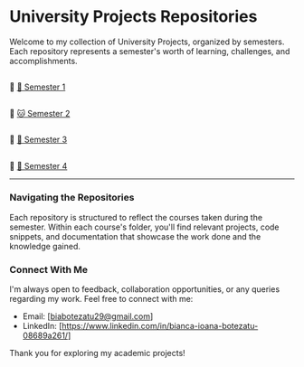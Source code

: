 # University Projects Repositories

Welcome to my collection of University Projects, organized by semesters. Each repository represents a semester's worth of learning, challenges, and accomplishments.
##
🔗 [🐶 Semester 1](https://github.com/biancabotezatu2909/Semester-1)
## 
🔗 [🐱 Semester 2](https://github.com/biancabotezatu2909/Semester-2)
## 
🔗 [🐠 Semester 3](https://github.com/biancabotezatu2909/Semester-3)
## 
🔗 [🦋 Semester 4](https://github.com/biancabotezatu2909/Semester-3)

---

### Navigating the Repositories

Each repository is structured to reflect the courses taken during the semester. Within each course's folder, you'll find relevant projects, code snippets, and documentation that showcase the work done and the knowledge gained.

### Connect With Me

I'm always open to feedback, collaboration opportunities, or any queries regarding my work. Feel free to connect with me:

- Email: [biabotezatu29@gmail.com]
- LinkedIn: [https://www.linkedin.com/in/bianca-ioana-botezatu-08689a261/]

Thank you for exploring my academic projects!

